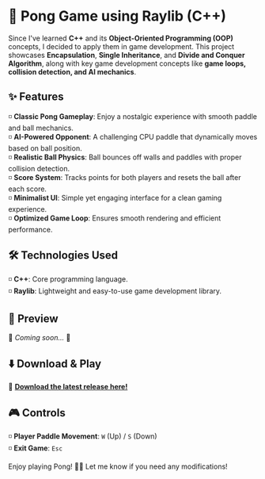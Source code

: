 # 🏓 Pong Game using Raylib (C++)  

Since I've learned **C++** and its **Object-Oriented Programming (OOP)** concepts, I decided to apply them in game development. This project showcases **Encapsulation**, **Single Inheritance**, and **Divide and Conquer Algorithm**, along with key game development concepts like **game loops, collision detection, and AI mechanics**.  

## ✨ Features  

◽ **Classic Pong Gameplay**: Enjoy a nostalgic experience with smooth paddle and ball mechanics.  
◽ **AI-Powered Opponent**: A challenging CPU paddle that dynamically moves based on ball position.  
◽ **Realistic Ball Physics**: Ball bounces off walls and paddles with proper collision detection.  
◽ **Score System**: Tracks points for both players and resets the ball after each score.  
◽ **Minimalist UI**: Simple yet engaging interface for a clean gaming experience.  
◽ **Optimized Game Loop**: Ensures smooth rendering and efficient performance.  

## 🛠️ Technologies Used  

◽ **C++**: Core programming language.  
◽ **Raylib**: Lightweight and easy-to-use game development library.  

## 📸 Preview  

🚧 *Coming soon...* 🚧  

## ⬇️ Download & Play  

🔗 **[Download the latest release here!](https://github.com/mahtabulsouravv/ponggame-raylib/releases/tag/v1.0)**  

## 🎮 Controls  

◽ **Player Paddle Movement**: `W` (Up) / `S` (Down)  
◽ **Exit Game**: `Esc`  

Enjoy playing Pong! 🏓🔥 Let me know if you need any modifications! 
